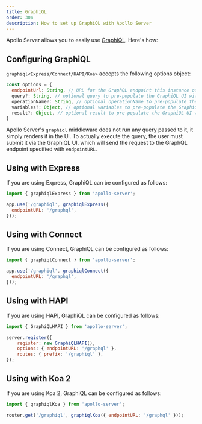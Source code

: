 ```yaml
---
title: GraphiQL
order: 304
description: How to set up GraphiQL with Apollo Server
---
```


Apollo Server allows you to easily use [GraphiQL](https://github.com/graphql/graphiql). Here's how:

<h2 id="graphiqlOptions">Configuring GraphiQL</h2>

`graphiql<Express/Connect/HAPI/Koa>` accepts the following options object:

```js
const options = {
  endpointUrl: String, // URL for the GraphQL endpoint this instance of GraphiQL serves
  query?: String, // optional query to pre-populate the GraphiQL UI with
  operationName?: String, // optional operationName to pre-populate the GraphiQL UI with
  variables?: Object, // optional variables to pre-populate the GraphiQL UI with
  result?: Object, // optional result to pre-populate the GraphiQL UI with
}
```

Apollo Server's `graphiql` middleware does not run any query passed to it, it simply renders it in the UI.
To actually execute the query, the user must submit it via the GraphiQL UI, which will
send the request to the GraphQL endpoint specified with `endpointURL`.

<h2 id="graphiqlExpress">Using with Express</h2>

If you are using Express, GraphiQL can be configured as follows:

```js
import { graphiqlExpress } from 'apollo-server';

app.use('/graphiql', graphiqlExpress({
  endpointURL: '/graphql',
}));
```


<h2 id="graphiqlConnect">Using with Connect</h2>

If you are using Connect, GraphiQL can be configured as follows:

```js
import { graphiqlConnect } from 'apollo-server';

app.use('/graphiql', graphiqlConnect({
  endpointURL: '/graphql',
}));
```


<h2 id="graphiqlHAPI">Using with HAPI</h2>

If you are using HAPI, GraphiQL can be configured as follows:

```js
import { GraphiQLHAPI } from 'apollo-server';

server.register({
    register: new GraphiQLHAPI(),
    options: { endpointURL: '/graphql' },
    routes: { prefix: '/graphiql' },
});
```


<h2 id="graphiqlKoa">Using with Koa 2</h2>

If you are using Koa 2, GraphiQL can be configured as follows:

```js
import { graphiqlKoa } from 'apollo-server';

router.get('/graphiql', graphiqlKoa({ endpointURL: '/graphql' }));
```
